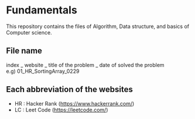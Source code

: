 # Fundamentals

This repository contains the files of Algorithm, Data structure, and basics of Computer science.<br>

File name
---------------------------------------------------------------------------------------------------
index _ website _ title of the problem _ date of solved the problem<br>
e.g) 01_HR_SortingArray_0229<br>

Each abbreviation of the websites
----------------------------------------------------------------------------------------------------
- HR : Hacker Rank (https://www.hackerrank.com/)
- LC : Leet Code (https://leetcode.com/)
